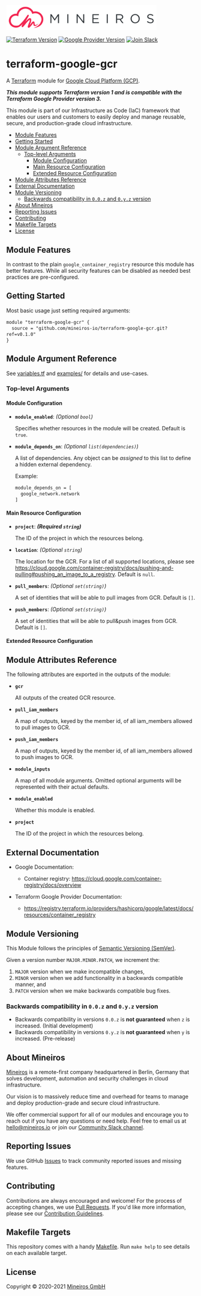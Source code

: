 [<img src="https://raw.githubusercontent.com/mineiros-io/brand/3bffd30e8bdbbde32c143e2650b2faa55f1df3ea/mineiros-primary-logo.svg" width="400"/>][homepage]

[![Terraform Version][badge-terraform]][releases-terraform]
[![Google Provider Version][badge-tf-gcp]][releases-google-provider]
[![Join Slack][badge-slack]][slack]

# terraform-google-gcr

A [Terraform] module for [Google Cloud Platform (GCP)][gcp].

**_This module supports Terraform version 1
and is compatible with the Terraform Google Provider version 3._**

This module is part of our Infrastructure as Code (IaC) framework
that enables our users and customers to easily deploy and manage reusable,
secure, and production-grade cloud infrastructure.

- [Module Features](#module-features)
- [Getting Started](#getting-started)
- [Module Argument Reference](#module-argument-reference)
  - [Top-level Arguments](#top-level-arguments)
    - [Module Configuration](#module-configuration)
    - [Main Resource Configuration](#main-resource-configuration)
    - [Extended Resource Configuration](#extended-resource-configuration)
- [Module Attributes Reference](#module-attributes-reference)
- [External Documentation](#external-documentation)
- [Module Versioning](#module-versioning)
  - [Backwards compatibility in `0.0.z` and `0.y.z` version](#backwards-compatibility-in-00z-and-0yz-version)
- [About Mineiros](#about-mineiros)
- [Reporting Issues](#reporting-issues)
- [Contributing](#contributing)
- [Makefile Targets](#makefile-targets)
- [License](#license)

## Module Features

In contrast to the plain `google_container_registry` resource this module has better features.
While all security features can be disabled as needed best practices
are pre-configured.

<!--
These are some of our custom features:

- **Default Security Settings**:
  secure by default by setting security to `true`, additional security can be added by setting some feature to `enabled`

- **Standard Module Features**:
  Cool Feature of the main resource, tags

- **Extended Module Features**:
  Awesome Extended Feature of an additional related resource,
  and another Cool Feature

- **Additional Features**:
  a Cool Feature that is not actually a resource but a cool set up from us

- _Features not yet implemented_:
  Standard Features missing,
  Extended Features planned,
  Additional Features planned
-->

## Getting Started

Most basic usage just setting required arguments:

```hcl
module "terraform-google-gcr" {
  source = "github.com/mineiros-io/terraform-google-gcr.git?ref=v0.1.0"
}
```

## Module Argument Reference

See [variables.tf] and [examples/] for details and use-cases.

### Top-level Arguments


#### Module Configuration

- **`module_enabled`**: _(Optional `bool`)_

  Specifies whether resources in the module will be created.
  Default is `true`.

- **`module_depends_on`**: _(Optional `list(dependencies)`)_

  A list of dependencies. Any object can be _assigned_ to this list to define a hidden external dependency.

  Example:
  ```hcl
  module_depends_on = [
    google_network.network
  ]
  ```

#### Main Resource Configuration

<!-- Example of a required variable:

- **`name`**: **_(Required `string`)_**

  The name of the resource.
  Default is `true`.

-->

<!-- Example of an optional variable:

- **`name`**: _(Optional `string`)_

  The name of the resource.
  Default is `true`.

-->

<!-- Example of an object:
     - We use inline documentation to describe complex objects or lists/maps of complex objects.
     - Please indent each level with 2 spaces so the documentation is rendered in a readable way.

- **`user`**: _(Optional `object(user)`)_

  A user object.
  Default is `true`.

  A/Each `user` object can have the following fields:

  - **`name`**: **_(Required `string`)_**

    The Name of the user.

  - **`description`**: _(Optional `decription`)_

    A description describing the user in more detail.
    Default is "".

  Example
  ```hcl
  user = {
    name        = "marius"
    description = "The guy from Berlin."
  }
  ```
-->

- **`project`**: **_(Required `string`)_**

  The ID of the project in which the resources belong.

- **`location`**: _(Optional `string`)_

  The location for the GCR. For a list of all supported locations, please see https://cloud.google.com/container-registry/docs/pushing-and-pulling#pushing_an_image_to_a_registry.
  Default is `null`.

- **`pull_members`**: _(Optional `set(string)`)_

  A set of identities that will be able to pull images from GCR.
  Default is `[]`.

- **`push_members`**: _(Optional `set(string)`)_

  A set of identities that will be able to pull&push images from GCR.
  Default is `[]`.

#### Extended Resource Configuration

## Module Attributes Reference

The following attributes are exported in the outputs of the module:
- **`gcr`**

  All outputs of the created GCR resource.

- **`pull_iam_members`**

  A map of outputs, keyed by the member id, of all iam_members allowed to pull images to GCR.

- **`push_iam_members`**

  A map of outputs, keyed by the member id, of all iam_members allowed to push images to GCR.

- **`module_inputs`**

  A map of all module arguments. Omitted optional arguments will be represented with their actual defaults.

- **`module_enabled`**

  Whether this module is enabled.

- **`project`**

  The ID of the project in which the resources belong.

## External Documentation

- Google Documentation:
  - Container registry: https://cloud.google.com/container-registry/docs/overview

- Terraform Google Provider Documentation:
  - https://registry.terraform.io/providers/hashicorp/google/latest/docs/resources/container_registry

## Module Versioning

This Module follows the principles of [Semantic Versioning (SemVer)].

Given a version number `MAJOR.MINOR.PATCH`, we increment the:

1. `MAJOR` version when we make incompatible changes,
2. `MINOR` version when we add functionality in a backwards compatible manner, and
3. `PATCH` version when we make backwards compatible bug fixes.

### Backwards compatibility in `0.0.z` and `0.y.z` version

- Backwards compatibility in versions `0.0.z` is **not guaranteed** when `z` is increased. (Initial development)
- Backwards compatibility in versions `0.y.z` is **not guaranteed** when `y` is increased. (Pre-release)

## About Mineiros

[Mineiros][homepage] is a remote-first company headquartered in Berlin, Germany
that solves development, automation and security challenges in cloud infrastructure.

Our vision is to massively reduce time and overhead for teams to manage and
deploy production-grade and secure cloud infrastructure.

We offer commercial support for all of our modules and encourage you to reach out
if you have any questions or need help. Feel free to email us at [hello@mineiros.io] or join our
[Community Slack channel][slack].

## Reporting Issues

We use GitHub [Issues] to track community reported issues and missing features.

## Contributing

Contributions are always encouraged and welcome! For the process of accepting changes, we use
[Pull Requests]. If you'd like more information, please see our [Contribution Guidelines].

## Makefile Targets

This repository comes with a handy [Makefile].
Run `make help` to see details on each available target.

## License

<!--
[![license][badge-license]][apache20]

This module is licensed under the Apache License Version 2.0, January 2004.
Please see [LICENSE] for full details.
-->
Copyright &copy; 2020-2021 [Mineiros GmbH][homepage]


<!-- References -->

[homepage]: https://mineiros.io/?ref=terraform-google-gcr
[hello@mineiros.io]: mailto:hello@mineiros.io

<!-- markdown-link-check-disable -->

[badge-build]: https://github.com/mineiros-io/terraform-google-gcr/workflows/Tests/badge.svg

<!-- markdown-link-check-enable -->

[badge-semver]: https://img.shields.io/github/v/tag/mineiros-io/terraform-google-gcr.svg?label=latest&sort=semver
[badge-license]: https://img.shields.io/badge/license-Apache%202.0-brightgreen.svg
[badge-terraform]: https://img.shields.io/badge/Terraform-1.x-623CE4.svg?logo=terraform
[badge-slack]: https://img.shields.io/badge/slack-@mineiros--community-f32752.svg?logo=slack

<!-- markdown-link-check-disable -->

[build-status]: https://github.com/mineiros-io/terraform-google-gcr/actions
[releases-github]: https://github.com/mineiros-io/terraform-google-gcr/releases

<!-- markdown-link-check-enable -->

[releases-terraform]: https://github.com/hashicorp/terraform/releases
[badge-tf-gcp]: https://img.shields.io/badge/google-3.x-1A73E8.svg?logo=terraform
[releases-google-provider]: https://github.com/terraform-providers/terraform-provider-google/releases
[apache20]: https://opensource.org/licenses/Apache-2.0
[slack]: https://mineiros.io/slack
[terraform]: https://www.terraform.io
[gcp]: https://cloud.google.com/
[semantic versioning (semver)]: https://semver.org/

<!-- markdown-link-check-disable -->

[variables.tf]: https://github.com/mineiros-io/terraform-google-gcr/main/variables.tf
[examples/]: https://github.com/mineiros-io/terraform-google-gcr/main/examples
[issues]: https://github.com/mineiros-io/terraform-google-gcr/issues
[license]: https://github.com/mineiros-io/terraform-google-gcr/blob/main/LICENSE
[makefile]: https://github.com/mineiros-io/terraform-google-gcr/blob/main/Makefile
[pull requests]: https://github.com/mineiros-io/terraform-google-gcr/pulls
[contribution guidelines]: https://github.com/mineiros-io/terraform-google-gcr/blob/main/CONTRIBUTING.md

<!-- markdown-link-check-enable -->
